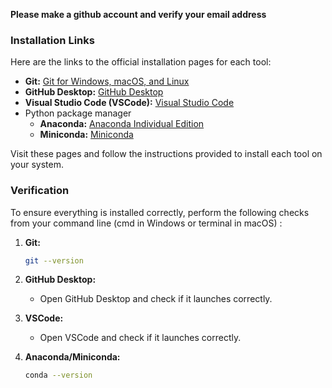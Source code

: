 **Please make a github account and verify your email address**

### Installation Links

Here are the links to the official installation pages for each tool:

- **Git:** [Git for Windows, macOS, and Linux](https://git-scm.com/downloads)
- **GitHub Desktop:** [GitHub Desktop](https://desktop.github.com/)
- **Visual Studio Code (VSCode):** [Visual Studio Code](https://code.visualstudio.com/)
- Python package manager
  - **Anaconda:** [Anaconda Individual Edition](https://www.anaconda.com/products/individual)
  - **Miniconda:** [Miniconda](https://docs.conda.io/en/latest/miniconda.html)

Visit these pages and follow the instructions provided to install each tool on your system.

### Verification

To ensure everything is installed correctly, perform the following checks from your command line (cmd in Windows or terminal in macOS) :

1. **Git:**
   ```bash
   git --version
   ```

2. **GitHub Desktop:**
   - Open GitHub Desktop and check if it launches correctly.

3. **VSCode:**
   - Open VSCode and check if it launches correctly.

4. **Anaconda/Miniconda:**
   ```bash
   conda --version
   ```
